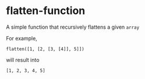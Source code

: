 # flatten-function
A simple function that recursively flattens a given `array`

For example,

```
flatten([1, [2, [3, [4]], 5]])
```
will result into
```
[1, 2, 3, 4, 5]
```

